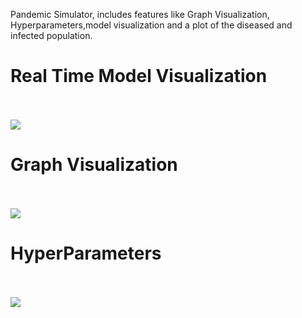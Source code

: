 Pandemic Simulator, includes features like Graph Visualization, Hyperparameters,model visualization and a plot of the diseased and infected population.
# Real Time Model Visualization

<br>
<br>
<img src="https://github.com/devandrepascoa/PandemicSimulation/blob/master/Docs/spreading.gif">

# Graph Visualization
<br>
<br>
<img src="https://github.com/devandrepascoa/PandemicSimulation/blob/master/Docs/graph.gif">

# HyperParameters

<br>
<br>
<img src="https://github.com/devandrepascoa/PandemicSimulation/blob/master/Docs/reset.gif">

